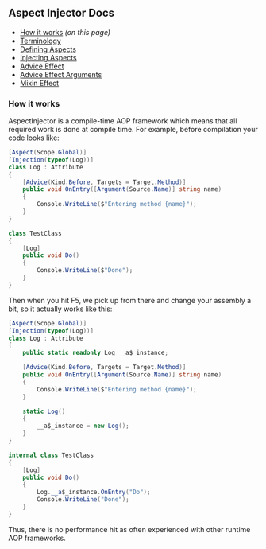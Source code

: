 ## Aspect Injector Docs

- [How it works](#this) _(on this page)_
- [Terminology](terminology.md)
- [Defining Aspects](aspect.md)
- [Injecting Aspects](injection.md)
- [Advice Effect](advice.md)
- [Advice Effect Arguments](advicearguments.md)
- [Mixin Effect](mixin.md)

### How it works

AspectInjector is a compile-time AOP framework which means that all required work is done at compile time.
For example, before compilation your code looks like:

```c#
[Aspect(Scope.Global)]
[Injection(typeof(Log))]
class Log : Attribute
{
    [Advice(Kind.Before, Targets = Target.Method)]
    public void OnEntry([Argument(Source.Name)] string name)
    {
        Console.WriteLine($"Entering method {name}");
    }
}

class TestClass
{
    [Log]
    public void Do()
    {
        Console.WriteLine($"Done");
    }
}
```

Then when you hit F5, we pick up from there and change your assembly a bit, so it actually works like this:

```c#
[Aspect(Scope.Global)]
[Injection(typeof(Log))]
class Log : Attribute
{
    public static readonly Log __a$_instance;

    [Advice(Kind.Before, Targets = Target.Method)]
    public void OnEntry([Argument(Source.Name)] string name)
    {
        Console.WriteLine($"Entering method {name}");
    }

    static Log()
    {
        __a$_instance = new Log();
    }
}

internal class TestClass
{
    [Log]
    public void Do()
    {
        Log.__a$_instance.OnEntry("Do");
        Console.WriteLine("Done");
    }
}
```

Thus, there is no performance hit as often experienced with other runtime AOP frameworks.
